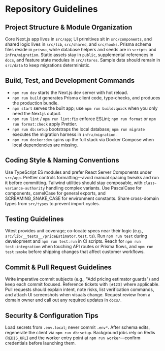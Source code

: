 # Repository Guidelines

## Project Structure & Module Organization
Core Next.js app lives in `src/app`; UI primitives sit in `src/components`, and shared logic lives in `src/lib`, `src/shared`, and `src/hooks`. Prisma schema files reside in `prisma`, while database helpers and seeds are in `scripts` and `infra/migration`. Static assets stay in `public`, supplemental references in `docs`, and feature state modules in `src/stores`. Sample data should remain in `src/data` to keep migrations deterministic.

## Build, Test, and Development Commands
- `npm run dev` starts the Next.js dev server with hot reload.
- `npm run build` generates Prisma client code, type-checks, and produces the production bundle.
- `npm start` serves the built app; use `npm run build:quick` when you only need the Next.js output.
- `npm run lint` / `npm run lint:fix` enforce ESLint; `npm run format` or `npm run format:check` apply Prettier.
- `npm run db:setup` bootstraps the local database; `npm run migrate` executes the migration harness in `infra/migration`.
- `npm run docker:dev` spins up the full stack via Docker Compose when local dependencies are missing.

## Coding Style & Naming Conventions
Use TypeScript ES modules and prefer React Server Components under `src/app`. Prettier controls formatting—avoid manual spacing tweaks and run it before committing. Tailwind utilities should stay composable, with `class-variance-authority` handling complex variants. Use PascalCase for components, camelCase for general exports, and SCREAMING_SNAKE_CASE for environment constants. Share cross-domain types from `src/types` to prevent import cycles.

## Testing Guidelines
Vitest provides unit coverage; co-locate specs near their logic (e.g., `src/lib/__tests__/priceEstimator.test.ts`). Run `npm run test` during development and `npm run test:run` in CI scripts. Reach for `npm run test:integration` when touching API routes or Prisma flows, and `npm run test:smoke` before shipping changes that affect customer workflows.

## Commit & Pull Request Guidelines
Write imperative commit subjects (e.g., "Add pricing estimator guards") and keep each commit focused. Reference tickets with `[#123]` where applicable. Pull requests should explain intent, note risks, list verification commands, and attach UI screenshots when visuals change. Request review from a domain owner and call out any required updates in `docs/`.

## Security & Configuration Tips
Load secrets from `.env.local`; never commit `.env*`. After schema edits, regenerate the client via `npm run db:setup`. Background jobs rely on Redis (`REDIS_URL`) and the worker entry point at `npm run worker`—confirm credentials before launching them.
